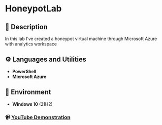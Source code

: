 <h1>HoneypotLab</h1>

<h2>📝 Description</h2>
In this lab I've created a honeypot virtual machine through Microsoft Azure with analytics workspace

<br />


<h2>⚙️ Languages and Utilities</h2>

- <b>PowerShell</b> 
- <b>Microsoft Azure</b>

<h2>💾 Environment</h2>

- <b>Windows 10</b> (21H2)

### 📹 [YouTube Demonstration](https://youtu.be/oroYvYiM62M)

<!--
 ```diff
- text in red
+ text in green
! text in orange
# text in gray
@@ text in purple (and bold)@@
```
--!>
